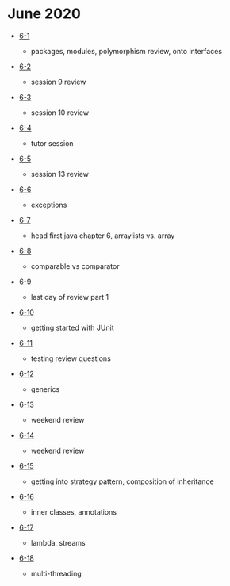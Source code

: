 # June 2020

- [6-1](./days/6-1.md)
  - packages, modules, polymorphism review, onto interfaces

- [6-2](./days/6-2.md)
  - session 9 review

- [6-3](./days/6-3.md)
  - session 10 review

- [6-4](./days/6-4.md)
  - tutor session
  
- [6-5](./days/6-5.md)
  - session 13 review 

- [6-6](./days/6-6.md)
  - exceptions

- [6-7](./days/6-7.md)
  - head first java chapter 6, arraylists vs. array

- [6-8](./days/6-8.md)
  - comparable vs comparator

- [6-9](./days/6-9.md)
  - last day of review part 1 

- [6-10](./days/6-10.md)
  - getting started with JUnit 

- [6-11](./days/6-11.md)
  - testing review questions 

- [6-12](./days/6-12.md)
  - generics

- [6-13](./days/6-13.md)
  - weekend review 

- [6-14](./days/6-14.md)
  - weekend review 

- [6-15](./days/6-15.md)
  - getting into strategy pattern, composition of inheritance 

- [6-16](./days/6-16.md)
  - inner classes, annotations 

- [6-17](./days/6-17.md)
  - lambda, streams 

- [6-18](./days/6-18.md)
  - multi-threading 